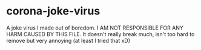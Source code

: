 # corona-joke-virus
A joke virus I made out of boredom. I AM NOT RESPONSIBLE FOR ANY HARM CAUSED BY THIS FILE. It doesn't really break much, isn't too hard to remove but very annoying (at least I tried that xD)
